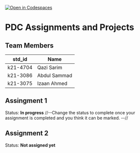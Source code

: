 [![Open in Codespaces](https://classroom.github.com/assets/launch-codespace-7f7980b617ed060a017424585567c406b6ee15c891e84e1186181d67ecf80aa0.svg)](https://classroom.github.com/open-in-codespaces?assignment_repo_id=14266956)
# PDC Assignments and Projects
## Team Members
|std_id|Name|
|--------|-|
|k21-4704|Qazi Sarim|
|k21-3086|Abdul Sammad|
|k21-3075|Izaan Ahmed|

## Assingment 1 ##
Status: **In progress**
//--Change the status to complete once your assignment is completed and you think it can be marked. --//

## Assignment 2 ##
Status: **Not assigned yet**

